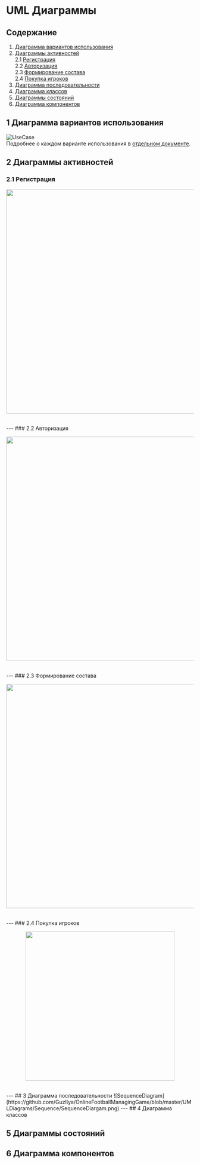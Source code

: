 # UML Диаграммы
## Содержание
  1. [Диаграмма вариантов использования](#1) <br>
  2. [Диаграммы активностей](#2) <br>
    2.1 [Регистрация](#2.1) <br>
    2.2 [Авторизация](#2.2) <br>
    2.3 [Формирование состава](#2.3) <br>
    2.4 [Покупка игроков](#2.4) <br>
  3. [Диаграмма последовательности](#3) <br>
  4. [Диаграмма классов](#4) <br>
  5. [Диаграммы состояний](#5) <br>
  6. [Диаграмма компонентов](#6) <br>

## 1 Диаграмма вариантов использования<a name="1"></a>
![UseCase](https://github.com/GuzIlya/OnlineFootballManagingGame/blob/master/UMLDiagrams/UseCase/UseCase.png)<br>
Подробнее о каждом варианте использования в [отдельном документе](https://github.com/GuzIlya/OnlineFootballManagingGame/blob/master/UMLDiagrams/UseCase/README.md).

## 2 Диаграммы активностей<a name="2"></a>
### 2.1 Регистрация <a name="2.1"></a>
<p align="center">
  <img src="https://github.com/GuzIlya/OnlineFootballManagingGame/blob/master/UMLDiagrams/Activity/ActivitySignUp.png" width="600">
</p><br>
---
### 2.2 Авторизация <a name="2.2"></a>
<p align="center">
  <img src="https://github.com/GuzIlya/OnlineFootballManagingGame/blob/master/UMLDiagrams/Activity/ActivityLogIn.png" width="600">
</p><br>
---
### 2.3 Формирование состава <a name="2.3"></a>
<p align="center">
  <img src="https://github.com/GuzIlya/OnlineFootballManagingGame/blob/master/UMLDiagrams/Activity/ActivitySetFormation.png" width="600">
</p><br> 
---
### 2.4 Покупка игроков <a name="2.4"></a>
<p align="center">
  <img src="https://github.com/GuzIlya/OnlineFootballManagingGame/blob/master/UMLDiagrams/Activity/ActivityBuyPlayers.png" width="400"></p><br>
---
## 3 Диаграмма последовательности<a name="3"></a>
![SequenceDiagram](https://github.com/GuzIlya/OnlineFootballManagingGame/blob/master/UMLDiagrams/Sequence/SequenceDiargam.png)
---
## 4 Диаграмма классов<a name="4"></a>
<p align="center"></p>

## 5 Диаграммы состояний<a name="5"></a>
<p align="center"></p>

## 6 Диаграмма компонентов<a name="6"></a>
<p align="center"></p>

